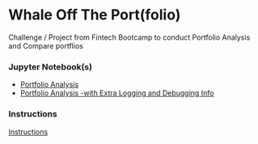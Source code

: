 # Whale Off The Port(folio)

Challenge / Project from Fintech Bootcamp to conduct Portfolio Analysis and Compare portflios

### Jupyter Notebook(s)
* [Portfolio Analysis](whale_analysis.ipynb)
* [Portfolio Analysis -with Extra Logging and Debugging Info](whale_analysis-WithDebuggingOutput.ipynb)

### Instructions
[Instructions](Instructions.md)